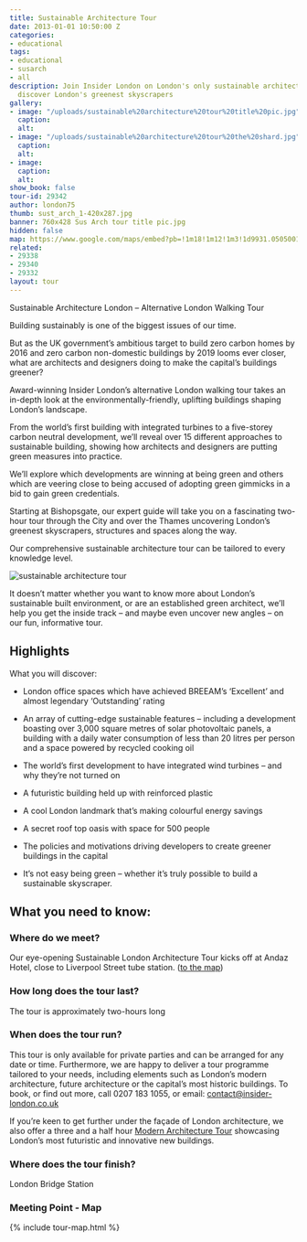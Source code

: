 ```yaml
---
title: Sustainable Architecture Tour
date: 2013-01-01 10:50:00 Z
categories:
- educational
tags:
- educational
- susarch
- all
description: Join Insider London on London's only sustainable architecture tour and
  discover London's greenest skyscrapers
gallery:
- image: "/uploads/sustainable%20architecture%20tour%20title%20pic.jpg"
  caption: 
  alt: 
- image: "/uploads/sustainable%20architecture%20tour%20the%20shard.jpg"
  caption: 
  alt: 
- image: 
  caption: 
  alt: 
show_book: false
tour-id: 29342
author: london75
thumb: sust_arch_1-420x287.jpg
banner: 760x428 Sus Arch tour title pic.jpg
hidden: false
map: https://www.google.com/maps/embed?pb=!1m18!1m12!1m3!1d9931.050500110114!2d-0.08465288890512945!3d51.51757078640498!2m3!1f0!2f0!3f0!3m2!1i1024!2i768!4f13.1!3m3!1m2!1s0x48761cb289478319%3A0x419c4e2d44fdcfbe!2sAndaz+Liverpool+Street+London!5e0!3m2!1sen!2s!4v1431589113623
related:
- 29338
- 29340
- 29332
layout: tour
---
```


Sustainable Architecture London – Alternative London Walking Tour

Building sustainably is one of the biggest issues of our time.

But as the UK government’s ambitious target to build zero carbon homes by 2016 and zero carbon non-domestic buildings by 2019 looms ever closer, what are architects and designers doing to make the capital’s buildings greener?

Award-winning Insider London’s alternative London walking tour takes an in-depth look at the environmentally-friendly, uplifting buildings shaping London’s landscape.

From the world’s first building with integrated turbines to a five-storey carbon neutral development, we’ll reveal over 15 different approaches to sustainable building, showing how architects and designers are putting green measures into practice.

We’ll explore which developments are winning at being green and others which are veering close to being accused of adopting green gimmicks in a bid to gain green credentials.

Starting at Bishopsgate, our expert guide will take you on a fascinating two-hour tour through the City and over the Thames uncovering London’s greenest skyscrapers, structures and spaces along the way.

Our comprehensive sustainable architecture tour can be tailored to every knowledge level.

![sustainable architecture tour](/uploads/760x428%20Lloyds.jpg)

It doesn’t matter whether you want to know more about London’s sustainable built environment, or are an established green architect, we’ll help you get the inside track &#8211; and maybe even uncover new angles &#8211; on our fun, informative tour.

## Highlights

What you will discover:

- London office spaces which have achieved BREEAM’s ‘Excellent’ and almost legendary ‘Outstanding’ rating

- An array of cutting-edge sustainable features &#8211; including a development boasting over 3,000 square metres of solar photovoltaic panels, a building with a daily water consumption of less than 20 litres per person and a space powered by recycled cooking oil

- The world’s first development to have integrated wind turbines &#8211; and why they’re not turned on

- A futuristic building held up with reinforced plastic

- A cool London landmark that’s making colourful energy savings

- A secret roof top oasis with space for 500 people  

- The policies and motivations driving developers to create greener buildings in the capital

- It’s not easy being green – whether it’s truly possible to build a sustainable skyscraper.

## What you need to know:

### Where do we meet?

Our eye-opening Sustainable London Architecture Tour kicks off at Andaz Hotel, close to Liverpool Street tube station. ([to the map](#map))

### How long does the tour last?

The tour is approximately two-hours long

### When does the tour run?

This tour is only available for private parties and can be arranged for any date or time. Furthermore, we are happy to deliver a tour programme tailored to your needs, including elements such as London’s modern architecture, future architecture or the capital’s most historic buildings. To book, or find out more, call 0207 183 1055, or email: <a href="mailto:contact@insider-london.co.uk">contact@insider-london.co.uk</a>

If you’re keen to get further under the façade of London architecture, we also offer a three and a half hour <a href="/tours/modern-architecture-tour">Modern Architecture Tour</a> showcasing London’s most futuristic and innovative new buildings.

### Where does the tour finish?

London Bridge Station

<h3 id="map">Meeting Point - Map</h3>
{% include tour-map.html %}
